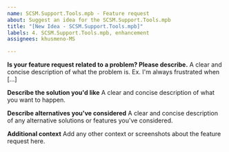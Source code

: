 ```yaml
---
name: SCSM.Support.Tools.mpb - Feature request
about: Suggest an idea for the SCSM.Support.Tools.mpb
title: "[New Idea - SCSM.Support.Tools.mpb]"
labels: 4. SCSM.Support.Tools.mpb, enhancement
assignees: khusmeno-MS

---
```


**Is your feature request related to a problem? Please describe.**
A clear and concise description of what the problem is. Ex. I'm always frustrated when [...]

**Describe the solution you'd like**
A clear and concise description of what you want to happen.

**Describe alternatives you've considered**
A clear and concise description of any alternative solutions or features you've considered.

**Additional context**
Add any other context or screenshots about the feature request here.

